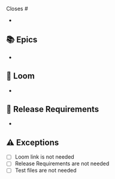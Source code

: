 Closes #

- 

## 📚 Epics

- 

## 🎥 Loom

- 

## 🔧 Release Requirements

-

## ⚠️ Exceptions
- [ ] Loom link is not needed
- [ ] Release Requirements are not needed
- [ ] Test files are not needed
